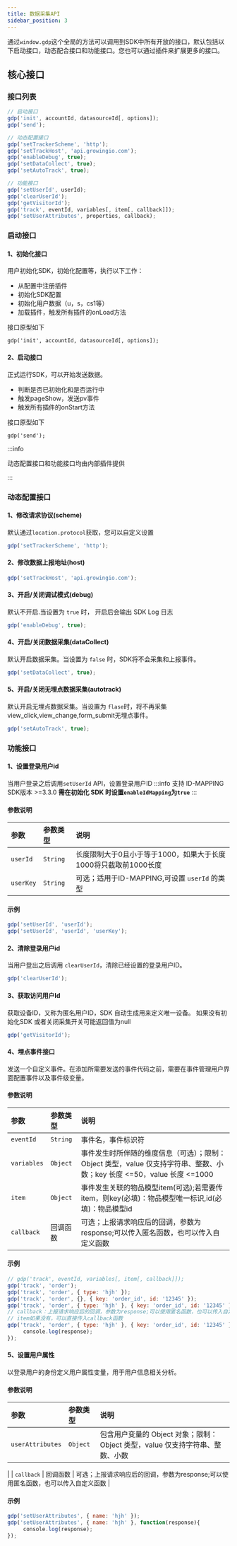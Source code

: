 ```yaml
---
title: 数据采集API
sidebar_position: 3
---
```


通过`window.gdp`这个全局的方法可以调用到SDK中所有开放的接口，默认包括以下启动接口，动态配合接口和功能接口。您也可以通过插件来扩展更多的接口。

## 核心接口

### 接口列表

```javascript
// 启动接口
gdp('init', accountId, datasourceId[, options]);
gdp('send');

// 动态配置接口
gdp('setTrackerScheme', 'http');
gdp('setTrackHost', 'api.growingio.com');
gdp('enableDebug', true);
gdp('setDataCollect', true);
gdp('setAutoTrack', true);

// 功能接口
gdp('setUserId', userId);
gdp('clearUserId');
gdp('getVisitorId');
gdp('track', eventId, variables[, item[, callback]]);
gdp('setUserAttributes', properties, callback);
```

### 启动接口

#### 1、初始化接口

用户初始化SDK，初始化配置等，执行以下工作：

- 从配置中注册插件
- 初始化SDK配置
- 初始化用户数据（u，s，cs1等）
- 加载插件，触发所有插件的onLoad方法

接口原型如下

```
gdp('init', accountId, datasourceId[, options]);
```

#### 2、启动接口

正式运行SDK，可以开始发送数据。

- 判断是否已初始化和是否运行中
- 触发pageShow，发送pv事件
- 触发所有插件的onStart方法

接口原型如下

```
gdp('send');
```

:::info

动态配置接口和功能接口均由内部插件提供

:::

### 动态配置接口

#### 1、修改请求协议(scheme)
默认通过`location.protocol`获取，您可以自定义设置
```js
gdp('setTrackerScheme', 'http');
```

#### 2、修改数据上报地址(host)
```js
gdp('setTrackHost', 'api.growingio.com');
```

#### 3、开启/关闭调试模式(debug)
默认不开启.当设置为 `true` 时， 开启后会输出 SDK Log 日志
```js
gdp('enableDebug', true);
```

#### 4、开启/关闭数据采集(dataCollect)
默认开启数据采集。当设置为 `false` 时，SDK将不会采集和上报事件。
```js
gdp('setDataCollect', true);
```

#### 5、开启/关闭无埋点数据采集(autotrack)
默认开启无埋点数据采集。当设置为 `flase`时，将不再采集view_click,view_change,form_submit无埋点事件。 
```js
gdp('setAutoTrack', true);
```

### 功能接口

#### 1、设置登录用户id
当用户登录之后调用`setUserId` API，设置登录用户ID
:::info
支持 ID-MAPPING SDK版本 >=3.3.0
**需在初始化 SDK 时设置`enableIdMapping`为`true`**
:::
#### 参数说明
| 参数     | 参数类型 | 说明 |
| :-------  | :------   | :---|
| `userId`  | `String` | 长度限制大于0且小于等于1000，如果大于长度1000将只截取前1000长度 |
| `userKey` | `String` | 可选；适用于ID-MAPPING,可设置 `userId` 的类型|
#### 示例
```js
gdp('setUserId', 'userId');
gdp('setUserId', 'userId', 'userKey');
```

#### 2、清除登录用户id

当用户登出之后调用 `clearUserId`，清除已经设置的登录用户ID。
```js
gdp('clearUserId');
```

#### 3、获取访问用户Id
获取设备ID，又称为匿名用户ID，SDK 自动生成用来定义唯一设备。 如果没有初始化SDK 或者关闭采集开关可能返回值为null
```js
gdp('getVisitorId');
```

#### 4、埋点事件接口
发送一个自定义事件。在添加所需要发送的事件代码之前，需要在事件管理用户界面配置事件以及事件级变量。
#### 参数说明
| 参数     | 参数类型 | 说明 |
| :-------  | :------   | :---|
| `eventId` | `String` | 事件名，事件标识符 |
| `variables` | `Object` | 事件发生时所伴随的维度信息（可选）；限制：Object 类型，value 仅支持字符串、整数、小数；key 长度 <=50，value 长度 <=1000|
| `item` | `Object` | 事件发生关联的物品模型item(可选);若需要传item，则key(必填)：物品模型唯一标识,id(必填)：物品模型id|
| `callback` | 回调函数 | 可选；上报请求响应后的回调，参数为response;可以传入匿名函数，也可以传入自定义函数|
#### 示例

```js
// gdp('track', eventId, variables[, item[, callback]]);
gdp('track', 'order');
gdp('track', 'order', { type: 'hjh' });
gdp('track', 'order', {}, { key: 'order_id', id: '12345' });
gdp('track', 'order', { type: 'hjh' }, { key: 'order_id', id: '12345' });
// callback：上报请求响应后的回调，参数为response;可以使用匿名函数，也可以传入自定义函数
// item如果没有，可以直接传入callback函数
gdp('track', 'order', { type: 'hjh' }, { key: 'order_id', id: '12345' }, function(response){
     console.log(response);
});
```

#### 5、设置用户属性
以登录用户的身份定义用户属性变量，用于用户信息相关分析。

#### 参数说明

| 参数         | 参数类型                           | 说明         |
| :----------- | :--------------------------------- | :----------- |
| `userAttributes` | `Object` | 包含用户变量的 Object 对象；限制：Object 类型，value 仅支持字符串、整数、小数
 |
| `callback` | 回调函数 | 可选；上报请求响应后的回调，参数为response;可以使用匿名函数，也可以传入自定义函数
 |

#### 示例

```js
gdp('setUserAttributes', { name: 'hjh' });
gdp('setUserAttributes', { name: 'hjh' }, function(response){
     console.log(response);
});
```
